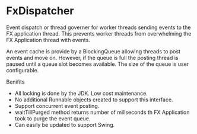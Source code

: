 # FxDispatcher
Event dispatch or thread governer for worker threads sending events to the FX application thread.
This prevents worker threads from overwhelming the FX Application thread with events. 

An event cache is provide by a BlockingQueue allowing threads to post events and move on. 
However, if the queue is full the posting thread is paused until a queue slot becomes available.
The size of the queue is user configurable. 


Benifits
* All locking is done by the JDK. Low cost maintenance. 
* No additional Runnable objects created to support this interface.
* Support concurrent event posting.
* waitTillPurged method returns number of millseconds th FX Application took to purge the event queue.
* Can easily be updated to support Swing.
